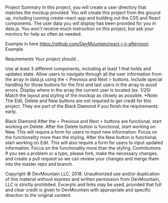 Project Summary
In this project, you will create a user directory that matches the mockup provided. You will create this project from the ground up, including running create-react-app and building out the CSS and React components. The user data you will display has been provided for you in data.js. You won't receive much instruction on this project, but ask your mentors for help as often as needed.

Example
in here https://github.com/DevMountain/react-i-ii-afternoon 
Example

Requirements
Your project should...

Use at least 3 different components, including at least 1 that holds and updates state.
Allow users to navigate through all the user information from the array in data.js using the < Previous and Next > buttons. Include special handling for those buttons for the first and last users in the array to avoid errors.
Display where in the array the current user is located (ex. 1/25)
Match the layout and styling of the mockup as closely as possible.
*Note: The Edit, Delete and New buttons are not required to get credit for this project. They are part of the Black Diamond if you finish the requirements early.

Black Diamond
After the < Previous and Next > buttons are functional, start working on Delete.
After the Delete button is functional, start working on New. This will require a form for users to input new information. Focus on the functionality more than the styling.
After the New button is functional, start working on Edit. This will also require a form for users to input updated information. Focus on the functionality more than the styling.
Contributions
If you see a problem or a typo, please fork, make the necessary changes, and create a pull request so we can review your changes and merge them into the master repo and branch.

Copyright
© DevMountain LLC, 2018. Unauthorized use and/or duplication of this material without express and written permission from DevMountain, LLC is strictly prohibited. Excerpts and links may be used, provided that full and clear credit is given to DevMountain with appropriate and specific direction to the original content.

